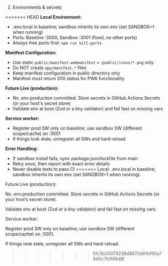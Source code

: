 2) Environments & secrets

<<<<<<< HEAD
**Local Environment:**
- .env.local in baseline; sandbox inherits its own env (set SANDBOX=1 when running)
- Ports: Baseline :3000, Sandbox :3001 (fixed, no other ports)
- Always free ports first: `npm run kill-ports`

**Manifest Configuration:**
- Use static `public/manifest.webmanifest` + `/public/icons/*.png` only
- Do NOT create `app/manifest.*` files
- Keep manifest configuration in public directory only
- Manifest must return 200 status for PWA functionality

**Future Live (production):**
- No .env.production committed. Store secrets in GitHub Actions Secrets (or your host's secret store)
- Validate env at boot (Zod or a tiny validator) and fail fast on missing vars

**Service worker:**
- Register prod SW only on baseline; use sandbox SW (different scope/cache) on :3001
- If things look stale, unregister all SWs and hard-reload

**Error Handling:**
- If sandbox install fails, sync package.json/lockfile from main
- Retry once, then report with exact error details
- Never disable tests to pass CI
=======
Local: .env.local in baseline; sandbox inherits its own env (set SANDBOX=1 when running).

Future Live (production):

No .env.production committed. Store secrets in GitHub Actions Secrets (or your host’s secret store).

Validate env at boot (Zod or a tiny validator) and fail fast on missing vars.

Service worker:

Register prod SW only on baseline; use sandbox SW (different scope/cache) on :3001.

If things look stale, unregister all SWs and hard-reload.
>>>>>>> 5fc3b20079238d8670d61bf90a7940c7b1f46d8f
